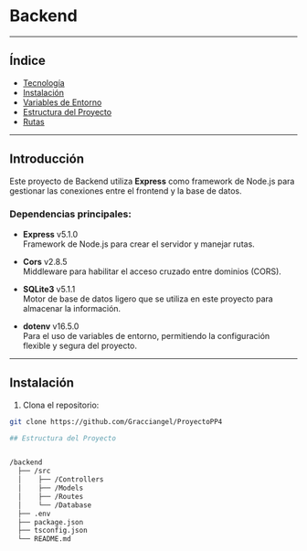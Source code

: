 # Backend

---

## Índice

- [Tecnología](#tecnología)
- [Instalación](#instalación)
- [Variables de Entorno](#variables-de-entorno)
- [Estructura del Proyecto](#estructura-del-proyecto)
- [Rutas](#Rutas)


---

## Introducción

Este proyecto de Backend utiliza **Express** como framework de Node.js para gestionar las conexiones entre el frontend y la base de datos.

### Dependencias principales:
- **Express** v5.1.0  
  Framework de Node.js para crear el servidor y manejar rutas.
  
- **Cors** v2.8.5  
  Middleware para habilitar el acceso cruzado entre dominios (CORS).
  
- **SQLite3** v5.1.1  
  Motor de base de datos ligero que se utiliza en este proyecto para almacenar la información.

- **dotenv** v16.5.0  
  Para el uso de variables de entorno, permitiendo la configuración flexible y segura del proyecto.

---

## Instalación


1. Clona el repositorio:


```bash
git clone https://github.com/Gracciangel/ProyectoPP4

## Estructura del Proyecto


/backend
  ├── /src
  │    ├── /Controllers
  │    ├── /Models
  │    ├── /Routes
  │    └── /Database
  ├── .env
  ├── package.json
  ├── tsconfig.json
  └── README.md
